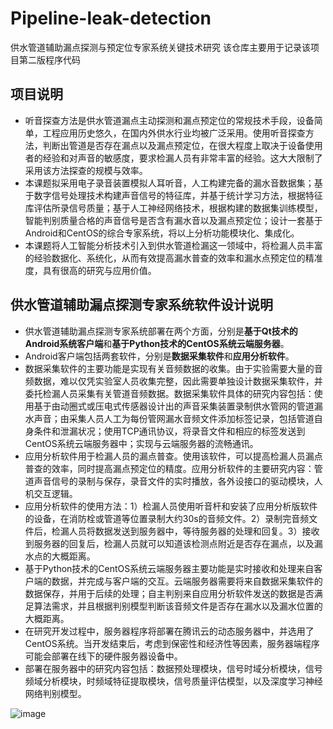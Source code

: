 # Pipeline-leak-detection
供水管道辅助漏点探测与预定位专家系统关键技术研究
该仓库主要用于记录该项目第二版程序代码

## 项目说明
* 听音探查方法是供水管道漏点主动探测和漏点预定位的常规技术手段，设备简单，工程应用历史悠久，在国内外供水行业均被广泛采用。使用听音探查方法，判断出管道是否存在漏点以及漏点预定位，在很大程度上取决于设备使用者的经验和对声音的敏感度，要求检漏人员有非常丰富的经验。这大大限制了采用该方法探查的规模与效率。
* 本课题拟采用电子录音装置模拟人耳听音，人工构建完备的漏水音数据集；基于数字信号处理技术构建声音信号的特征库，并基于统计学习方法，根据特征库评估所录信号质量；基于人工神经网络技术，根据构建的数据集训练模型，智能判别质量合格的声音信号是否含有漏水音以及漏点预定位；设计一套基于Android和CentOS的综合专家系统，将以上分析功能模块化、集成化。
* 本课题将人工智能分析技术引入到供水管道检漏这一领域中，将检漏人员丰富的经验数据化、系统化，从而有效提高漏水普查的效率和漏水点预定位的精准度，具有很高的研究与应用价值。

## 供水管道辅助漏点探测专家系统软件设计说明
* 供水管道辅助漏点探测专家系统部署在两个方面，分别是**基于Qt技术的Android系统客户端**和**基于Python技术的CentOS系统云端服务器**。
* Android客户端包括两套软件，分别是**数据采集软件**和**应用分析软件**。
* 数据采集软件的主要功能是实现有关音频数据的收集。由于实验需要大量的音频数据，难以仅凭实验室人员收集完整，因此需要单独设计数据采集软件，并委托检漏人员采集有关管道音频数据。数据采集软件具体的研究内容包括：使用基于由动圈式或压电式传感器设计出的声音采集装置录制供水管网的管道漏水声音；由采集人员人工为每份管网漏水音频文件添加标签记录，包括管道自身条件和泄漏状况；使用TCP通讯协议，将录音文件和相应的标签发送到CentOS系统云端服务器中；实现与云端服务器的流畅通讯。
* 应用分析软件用于检漏人员的漏点普查。使用该软件，可以提高检漏人员漏点普查的效率，同时提高漏点预定位的精度。应用分析软件的主要研究内容：管道声音信号的录制与保存，录音文件的实时播放，各外设接口的驱动模块，人机交互逻辑。
* 应用分析软件的使用方法：1）检漏人员使用听音杆和安装了应用分析版软件的设备，在消防栓或管道等位置录制大约30s的音频文件。2）录制完音频文件后，检漏人员将数据发送到服务器中，等待服务器的处理和回复。3）接收到服务器的回复后，检漏人员就可以知道该检测点附近是否存在漏点，以及漏水点的大概距离。
* 基于Python技术的CentOS系统云端服务器主要功能是实时接收和处理来自客户端的数据，并完成与客户端的交互。云端服务器需要将来自数据采集软件的数据保存，并用于后续的处理；自主判别来自应用分析软件发送的数据是否满足算法需求，并且根据判别模型判断该音频文件是否存在漏水以及漏水位置的大概距离。
* 在研究开发过程中，服务器程序将部署在腾讯云的动态服务器中，并选用了CentOS系统。当开发结束后，考虑到保密性和经济性等因素，服务器端程序可能会部署在线下的硬件服务器设备中。
* 部署在服务器中的研究内容包括：数据预处理模块，信号时域分析模块，信号频域分析模块，时频域特征提取模块，信号质量评估模型，以及深度学习神经网络判别模型。

![image](https://user-images.githubusercontent.com/90231800/153784284-8ee7ccd1-5fda-4f06-9ae6-17fb52465313.png)
